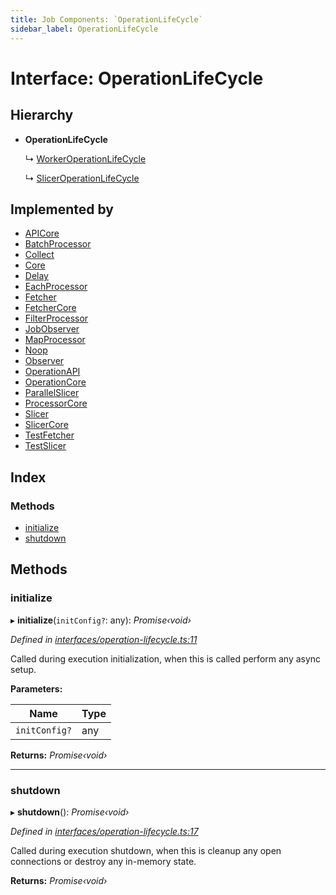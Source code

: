 ```yaml
---
title: Job Components: `OperationLifeCycle`
sidebar_label: OperationLifeCycle
---
```


# Interface: OperationLifeCycle

## Hierarchy

* **OperationLifeCycle**

  ↳ [WorkerOperationLifeCycle](workeroperationlifecycle.md)

  ↳ [SlicerOperationLifeCycle](sliceroperationlifecycle.md)

## Implemented by

* [APICore](../classes/apicore.md)
* [BatchProcessor](../classes/batchprocessor.md)
* [Collect](../classes/collect.md)
* [Core](../classes/core.md)
* [Delay](../classes/delay.md)
* [EachProcessor](../classes/eachprocessor.md)
* [Fetcher](../classes/fetcher.md)
* [FetcherCore](../classes/fetchercore.md)
* [FilterProcessor](../classes/filterprocessor.md)
* [JobObserver](../classes/jobobserver.md)
* [MapProcessor](../classes/mapprocessor.md)
* [Noop](../classes/noop.md)
* [Observer](../classes/observer.md)
* [OperationAPI](../classes/operationapi.md)
* [OperationCore](../classes/operationcore.md)
* [ParallelSlicer](../classes/parallelslicer.md)
* [ProcessorCore](../classes/processorcore.md)
* [Slicer](../classes/slicer.md)
* [SlicerCore](../classes/slicercore.md)
* [TestFetcher](../classes/testfetcher.md)
* [TestSlicer](../classes/testslicer.md)

## Index

### Methods

* [initialize](operationlifecycle.md#initialize)
* [shutdown](operationlifecycle.md#shutdown)

## Methods

###  initialize

▸ **initialize**(`initConfig?`: any): *Promise‹void›*

*Defined in [interfaces/operation-lifecycle.ts:11](https://github.com/terascope/teraslice/blob/d8feecc03/packages/job-components/src/interfaces/operation-lifecycle.ts#L11)*

Called during execution initialization,
when this is called perform any async setup.

**Parameters:**

Name | Type |
------ | ------ |
`initConfig?` | any |

**Returns:** *Promise‹void›*

___

###  shutdown

▸ **shutdown**(): *Promise‹void›*

*Defined in [interfaces/operation-lifecycle.ts:17](https://github.com/terascope/teraslice/blob/d8feecc03/packages/job-components/src/interfaces/operation-lifecycle.ts#L17)*

Called during execution shutdown,
when this is cleanup any open connections or destroy any in-memory state.

**Returns:** *Promise‹void›*
